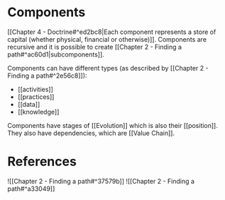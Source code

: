 # Components
[[Chapter 4 - Doctrine#^ed2bc8|Each component represents a store of capital (whether physical, financial or otherwise)]]. Components are recursive and it is possible to create [[Chapter 2 - Finding a path#^ac60d1|subcomponents]].

Components can have different types (as described by [[Chapter 2 - Finding a path#^2e56c8]]):
* [[activities]]
* [[practices]]
* [[data]]
* [[knowledge]]

Components have stages of [[Evolution]] which is also their [[position]]. They also have dependencies, which are [[Value Chain]].

# References
![[Chapter 2 - Finding a path#^37579b]]
![[Chapter 2 - Finding a path#^a33049]]